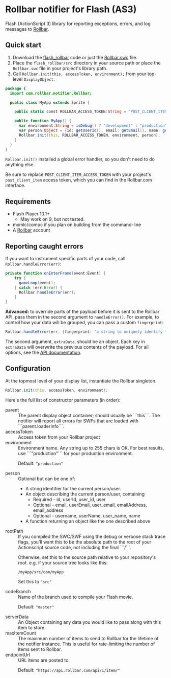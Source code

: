 # Rollbar notifier for Flash (AS3)

<!-- RemoveNext -->
Flash (ActionScript 3) library for reporting exceptions, errors, and log messages to [Rollbar](https://rollbar.com).

<!-- Sub:[TOC] -->

## Quick start

1. Download the [flash_rollbar](https://github.com/rollbar/flash_rollbar/tree/master/src) code or just the [Rollbar.swc](https://github.com/rollbar/flash_rollbar/blob/master/build/swc/Rollbar.swc) file.
2. Place the ```flash_rollbar/src``` directory in your source path or place the ```Rollbar.swc``` file in your project's library path.
3. Call ```Rollbar.init(this, accessToken, environment);``` from your top-level ```DisplayObject```.

```actionscript
package {
  import com.rollbar.notifier.Rollbar;

  public class MyApp extends Sprite {

    public static const ROLLBAR_ACCESS_TOKEN:String = "POST_CLIENT_ITEM_ACCESS_TOKEN";

    public function MyApp() {
      var environment:String = isDebug() ? "development" : "production";
      var person:Object = {id: getUserId(), email: getEmail(), name: getName()};  // optional
      Rollbar.init(this, ROLLBAR_ACCESS_TOKEN, environment, person);
    }
  }
}
```


```Rollbar.init()``` installed a global error handler, so you don't need to do anything else.

<!-- RemoveNextIfProject -->
Be sure to replace ```POST_CLIENT_ITEM_ACCESS_TOKEN``` with your project's ```post_client_item``` access token, which you can find in the Rollbar.com interface.


## Requirements

- Flash Player 10.1+
  - May work on 9, but not tested.
- mxmlc/compc if you plan on building from the command-line
- A [Rollbar](http://rollbar.com) account

## Reporting caught errors

If you want to instrument specific parts of your code, call ```Rollbar.handleError(err)```:

```actionscript
private function onEnterFrame(event:Event) {
    try {
      gameLoop(event);
    } catch (err:Error) {
      Rollbar.handleError(err);
    }
}
```

**Advanced:** to override parts of the payload before it is sent to the Rollbar API, pass them in the second argument to `handleError()`. For example, to control how your data will be grouped, you can pass a custom `fingerprint`:

```actionscript
Rollbar.handleError(err, {fingerprint: "a string to uniquely identify this error"});
```

The second argument, `extraData`, should be an object. Each key in `extraData` will overwrite the previous contents of the payload. For all options, see the [API documentation](https://rollbar.com/docs/api/items_post/).


## Configuration

At the topmost level of your display list, instantiate the Rollbar singleton.

```actionscript
Rollbar.init(this, accessToken, environment);
```

Here's the full list of constructor parameters (in order):

  <dl>
<dt>parent
</dt>
<dd>The parent display object container; should usually be ```this```. The notifier will report all errors for SWFs that are loaded with ```parent.loaderInfo```.
</dd>
<dt>accessToken
</dt>
<dd>Access token from your Rollbar project
</dd>
<dt>environment
</dt>
<dd>Environment name. Any string up to 255 chars is OK. For best results, use ```"production"``` for your production environment.

Default: ``"production"``

</dd>
<dt>person
</dt>
<dd>Optional but can be one of:

  - A string identifier for the current person/user.
  - An object describing the current person/user, containing
    - Required - id, userId, user_id, user
    - Optional - email, userEmail, user_email, emailAddress, email_address
    - Optional - username, userName, user_name, name
  - A function returning an object like the one described above

</dd>
<dt>rootPath
</dt>
<dd>If you compiled the SWC/SWF using the debug or verbose stack trace flags, you'll want this to be the absolute path to the root of your Actionscript source code, not including the final ```/```.

Otherwise, set this to the source path relative to your repository's root.
e.g. if your source tree looks like this:
```
/myApp/src/com/myApp
```

Set this to ```"src"```

</dd>
<dt>codeBranch
</dt>
<dd>Name of the branch used to compile your Flash movie.

Default: ```"master"```

</dd>
<dt>serverData
</dt>
<dd>An Object containing any data you would like to pass along with this item to store.
</dd>
<dt>maxItemCount
</dt>
<dd>The maximum number of items to send to Rollbar for the lifetime of the notifier instance. This is useful for rate-limiting the number of items sent to Rollbar.
</dd>
<dt>endpointUrl
</dt>
<dd>URL items are posted to.

Default: ```"https://api.rollbar.com/api/1/item/"```
</dd>
</dl>
